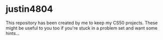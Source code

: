 # justin4804
This repository has been created by me to keep my CS50 projects.
These might be useful to you too if you're stuck in a problem set and want some hints...
